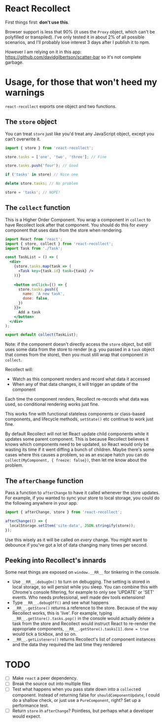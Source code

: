 # React Recollect

First things first: **don't use this**.

Browser support is less that 90% (it uses the `Proxy` object, which can't be polyfilled or transpiled).
I've only tested it in about 2% of all possible scenarios, and I'll
probably lose interest 3 days after I publish it to npm.

However I am relying on it in this app: https://github.com/davidgilbertson/scatter-bar so it's not complete garbage.

# Usage, for those that won't heed my warnings

`react-recollect` exports one object and two functions.

## The `store` object

You can treat `store` just like you'd treat any JavaScript object, except you can't overwrite it.

```js
import { store } from 'react-recollect';

store.tasks = ['one', 'two', 'three']; // Fine

store.tasks.push('four'); // Good

if ('tasks' in store) // Nice one

delete store.tasks; // No problem

store = 'tasks'; // NOPE!
```

## The `collect` function

This is a Higher Order Component. You wrap a component in `collect` to have 
Recollect look after that component. You should do this for _every_ component that uses data from
the store when rendering.

```jsx
import React from 'react';
import { store, collect } from 'react-recollect';
import Task from './Task';

const TaskList = () => (
  <div>
    {store.tasks.map(task => (
      <Task key={task.id} task={task} />
    ))}
    
    <button onClick={() => {
      store.tasks.push({
        name: 'A new task',
        done: false,
      })
    }}>
      Add a task
    </button>
  </div>
);

export default collect(TaskList);
```

Note: if the component doesn't directly access the `store` object, but still uses some data from
the store to render (e.g. you passed in a `task` object that comes from the store), then you
must still wrap that component in `collect`.

Recollect will:
- Watch as this component renders and record what data it accessed
- When any of that data changes, it will trigger an update of the component

Each time the component renders, Recollect re-records what data was used, so conditional rendering
works just fine.

This works fine with functional stateless components or class-based components, and lifecycle
methods, `setState()` etc continue to work just fine.

By default Recollect will not let React update child components while it
updates some parent component. This is because Recollect believes it knows which components need to be
updated, so React would only be wasting its time if it went diffing a bunch of children.
Maybe there's some cases where this causes a problem, so as an escape hatch you can
do `collect(MyComponent, { freeze: false})`, then let me know about the problem.

## The `afterChange` function

Pass a function to `afterChange` to have it called whenever the store updates. For example, if you wanted
to sync your store to local storage, you could do the following anywhere in your app.

```js
import { afterChange, store } from 'react-recollect';

afterChange(() => {
  localStorage.setItem('site-data', JSON.stringify(store));
});
```

Use this wisely as it will be called on _every_ change. You might want to debounce if you've got a
lot of data changing many times per second.

## Peeking into Recollect's innards
Some neat things are exposed on `window.__RR__` for tinkering in the console.

- Use `__RR__.debugOn()` to turn on debugging. The setting is stored in local storage, so
will persist while you sleep. You can combine this with Chrome's console filtering, for example to only 
see 'UPDATE' or 'SET' events. Who needs professional, well made dev tools extensions!
- Type `__RR__.debugOff()` and see what happens
- `__RR__.getStore()` returns a reference to the store. Because of the way Recollect works, this is
'live'. For example, typing `__RR__.getStore().tasks.pop()` in the console would actually delete a task from the
store and Recollect would instruct React to re-render the appropriate components, `__RR__.getStore().tasks[1].done = true` would
tick a tickbox, and so on.
- `__RR__.getListeners()` returns Recollect's list of component instances and the data they required the
last time they rendered

# TODO

- [ ] Make `react` a peer dependency.
- [ ] Break the source out into multiple files
- [ ] Test what happens when you pass state down into a `collect`ed component. Instead of returning false
for `shouldComponentUpdate`, I could do a shallow check, or just use a `PureComponent`, right? Set up a performance test.
- [ ] Return `store` in `afterChange`? Pointless, but perhaps what a developer would expect.
